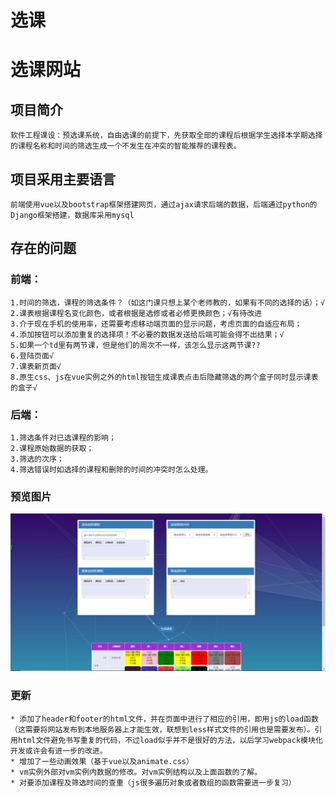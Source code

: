 
# 选课
选课网站
=======
## 项目简介
    软件工程课设：预选课系统，自由选课的前提下，先获取全部的课程后根据学生选择本学期选择的课程名称和时间的筛选生成一个不发生在冲突的智能推荐的课程表。
## 项目采用主要语言
    前端使用vue以及bootstrap框架搭建网页，通过ajax请求后端的数据，后端通过python的Django框架搭建，数据库采用mysql
## 存在的问题
### 前端：
    1.时间的筛选，课程的筛选条件？（如这门课只想上某个老师教的，如果有不同的选择的话）；√
    2.课表根据课程名变化颜色，或者根据是选修或者必修更换颜色；√有待改进
    3.介于现在手机的使用率，还需要考虑移动端页面的显示问题，考虑页面的自适应布局；
    4.添加按钮可以添加重复的选择项！不必要的数据发送给后端可能会得不出结果；√
    5.如果一个td里有两节课，但是他们的周次不一样，该怎么显示这两节课??
	6.登陆页面√
	7.课表新页面√
	8.原生css、js在vue实例之外的html按钮生成课表点击后隐藏筛选的两个盒子同时显示课表的盒子√
### 后端：
    1.筛选条件对已选课程的影响；
    2.课程原始数据的获取；
    3.筛选的次序；
    4.筛选错误时如选择的课程和删除的时间的冲突时怎么处理。
### 预览图片
![demo演示](https://github.com/PENGFEI-CN/selectClass/blob/master/demoImage/1.png "图片")

### 更新
	* 添加了header和footer的html文件，并在页面中进行了相应的引用，即用js的load函数（这需要将网站发布到本地服务器上才能生效，联想到less样式文件的引用也是需要发布）。引用html文件避免书写重复的代码，不过load似乎并不是很好的方法，以后学习webpack模块化开发或许会有进一步的改进。
	* 增加了一些动画效果（基于vue以及animate.css）
	* vm实例外部对vm实例内数据的修改。对vm实例结构以及上面函数的了解。
	* 对要添加课程及筛选时间的查重（js很多遍历对象或者数组的函数需要进一步复习）